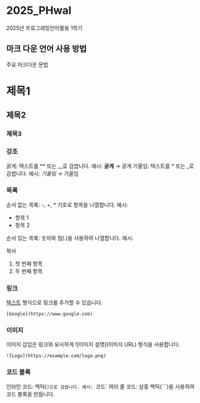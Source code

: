 # 2025_PHwal
2025년 프로그래밍언어활용 1학기 
## 마크 다운 언어 사용 방법 
주요 마크다운 문법

# 제목1
## 제목2
### 제목3

### 강조
굵게: 텍스트를 ** 또는 __로 감쌉니다.
예시: **굵게** → 굵게
기울임: 텍스트를 * 또는 _로 감쌉니다.
예시: *기울임* → 기울임

### 목록
순서 없는 목록: -, +, * 기호로 항목을 나열합니다.
예시:
- 항목 1
- 항목 2

순서 있는 목록: 숫자와 점(.)을 사용하여 나열합니다.
예시:

복사
1. 첫 번째 항목
2. 두 번째 항목

### 링크
[텍스트](URL) 형식으로 링크를 추가할 수 있습니다.
```
[Google](https://www.google.com)
```

### 이미지
이미지 삽입은 링크와 유사하게 ![이미지 설명](이미지 URL) 형식을 사용합니다.
```
![Logo](https://example.com/logo.png)
```
### 코드 블록

인라인 코드: 백틱(`)으로 감쌉니다.
예시: `코드`
여러 줄 코드: 삼중 백틱(```)을 사용하여 코드 블록을 만듭니다.


